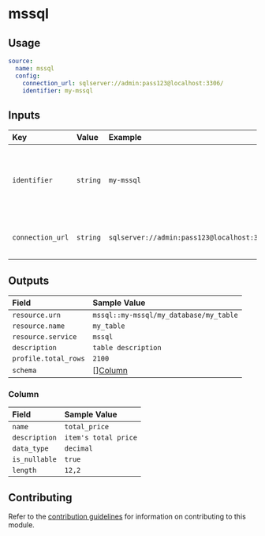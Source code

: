 # mssql

## Usage

```yaml
source:
  name: mssql
  config:
    connection_url: sqlserver://admin:pass123@localhost:3306/
    identifier: my-mssql
```

## Inputs

| Key | Value | Example | Description |    |
| :-- | :---- | :------ | :---------- | :- |
| `identifier` | `string` | `my-mssql` | Instance alias, the value will be used as part of the urn component | *required* |
| `connection_url` | `string` | `sqlserver://admin:pass123@localhost:3306/` | URL to access the mssql server | *required* |

## Outputs

| Field | Sample Value |
| :---- | :---- |
| `resource.urn` | `mssql::my-mssql/my_database/my_table` |
| `resource.name` | `my_table` |
| `resource.service` | `mssql` |
| `description` | `table description` |
| `profile.total_rows` | `2100` |
| `schema` | [][Column](#column) |

### Column

| Field | Sample Value |
| :---- | :---- |
| `name` | `total_price` |
| `description` | `item's total price` |
| `data_type` | `decimal` |
| `is_nullable` | `true` |
| `length` | `12,2` |

## Contributing

Refer to the [contribution guidelines](../../../docs/contribute/guide.md#adding-a-new-extractor) for information on contributing to this module.
